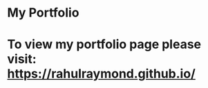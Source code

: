 # My Portfolio

To view my portfolio page please visit: https://rahulraymond.github.io/
=======
# 

